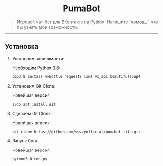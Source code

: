 <h1 align="center">PumaBot</h1>
    <blockquote>Игровой чат-бот для ВКонтакте на Python. Напишите "помощь" что бы узнать мои возможности.</blockquote>
</p>
<hr>

## Установка
1) Установим зависимости:
   
   Необходим Python 3.8:
   ```sh
   pip3.8 install vkbottle requests lxml vk_api beautifulsoup4
   ```
2) Установим Git Clone:
   
   Новейшая версия:
   ```sh
   sudo apt install git 
   ```
   
3) Сделаем Git Clone:
   
   Новейшая версия:
   ```sh
   git clone https://github.com/wezzyofficial/pumabot_lite.git
   ```
   
4) Запуск бота:
   
   Новейшая версия:
   ```sh
   python3.8 run.py
   ```
